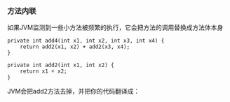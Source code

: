 ### 方法内联

如果JVM监测到一些小方法被频繁的执行，它会把方法的调用替换成方法体本身

```
private int add4(int x1, int x2, int x3, int x4) {  
    return add2(x1, x2) + add2(x3, x4);  
}  

private int add2(int x1, int x2) {  
    return x1 + x2;  
}
```

JVM会把add2方法去掉，并把你的代码翻译成：

